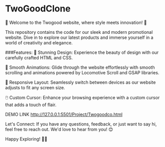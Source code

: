 # TwoGoodClone
🌟 Welcome to the Twogood website, where style meets innovation! 🌟

This repository contains the code for our sleek and modern promotional website. Dive in to explore our latest products and immerse yourself in a world of creativity and elegance.

###Features:
🎨 Stunning Design: Experience the beauty of design with our carefully crafted HTML and CSS.

🚀 Smooth Animations: Glide through the website effortlessly with smooth scrolling and animations powered by Locomotive Scroll and GSAP libraries.

📱 Responsive Layout: Seamlessly switch between devices as our website adjusts to fit any screen size.

🖱️ Custom Cursor: Enhance your browsing experience with a custom cursor that adds a touch of flair.

DEMO LINK http://127.0.0.1:5501/Project/Twogoodco.html

Let's Connect:
If you have any questions, feedback, or just want to say hi, feel free to reach out. We'd love to hear from you! 😊

Happy Exploring! 🚀✨
